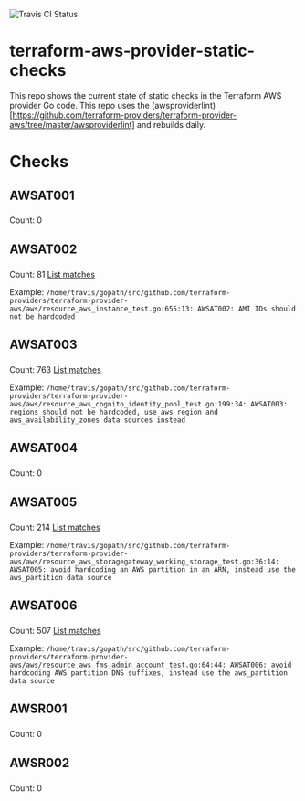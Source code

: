 ![Travis CI Status](https://travis-ci.org/YakDriver/terraform-aws-provider-static-checks.svg?branch=master)
# terraform-aws-provider-static-checks

This repo shows the current state of static checks in the Terraform AWS provider Go code. This repo uses the (awsproviderlint)[https://github.com/terraform-providers/terraform-provider-aws/tree/master/awsproviderlint] and rebuilds daily.

# Checks
## AWSAT001

### 
Count: 0
## AWSAT002

### 
Count: 81
[List matches](./results/AWSAT002.txt)

Example: `/home/travis/gopath/src/github.com/terraform-providers/terraform-provider-aws/aws/resource_aws_instance_test.go:655:13: AWSAT002: AMI IDs should not be hardcoded`

## AWSAT003

### 
Count: 763
[List matches](./results/AWSAT003.txt)

Example: `/home/travis/gopath/src/github.com/terraform-providers/terraform-provider-aws/aws/resource_aws_cognito_identity_pool_test.go:199:34: AWSAT003: regions should not be hardcoded, use aws_region and aws_availability_zones data sources instead`

## AWSAT004

### 
Count: 0
## AWSAT005

### 
Count: 214
[List matches](./results/AWSAT005.txt)

Example: `/home/travis/gopath/src/github.com/terraform-providers/terraform-provider-aws/aws/resource_aws_storagegateway_working_storage_test.go:36:14: AWSAT005: avoid hardcoding an AWS partition in an ARN, instead use the aws_partition data source`

## AWSAT006

### 
Count: 507
[List matches](./results/AWSAT006.txt)

Example: `/home/travis/gopath/src/github.com/terraform-providers/terraform-provider-aws/aws/resource_aws_fms_admin_account_test.go:64:44: AWSAT006: avoid hardcoding AWS partition DNS suffixes, instead use the aws_partition data source`

## AWSR001

### 
Count: 0
## AWSR002

### 
Count: 0
